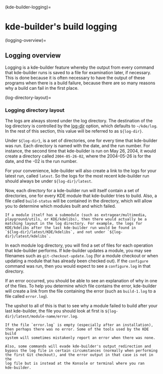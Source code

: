 (kde-builder-logging)=
# kde-builder's build logging

(logging-overview)=
## Logging overview

Logging is a kde-builder feature whereby the output from every command
that kde-builder runs is saved to a file for examination later, if
necessary. This is done because it is often necessary to have the output
of these programs when there is a build failure, because there are so
many reasons why a build can fail in the first place.

(log-directory-layout)=
### Logging directory layout

The logs are always stored under the log directory. The destination of
the log directory is controlled by the [log-dir](#conf-log-dir) option,
which defaults to `~/kde/log`. In the rest of this section, this value will be referred to as `${log-dir}`.

Under `${log-dir}`, is a set of directories, one for every time that
kde-builder was run. Each directory is named with the date, and the run
number. For instance, the second time that kde-builder is run on May
26, 2004, it would create a directory called `2004-05-26-02`, where the
2004-05-26 is for the date, and the -02 is the run number.

For your convenience, kde-builder will also create a link to the logs
for your latest run, called `latest`. So the logs for the most recent
kde-builder run should always be under `${log-dir}/latest`.

Now, each directory for a kde-builder run will itself contain a set of
directories, one for every KDE module that kde-builder tries to build.
Also, a file called `build-status` will be contained in the directory,
which will allow you to determine which modules built and which failed.

```{note}
If a module itself has a submodule (such as extragear/multimedia,
playground/utils, or KDE/kdelibs), then there would actually be a
matching layout in the log directory. For example, the logs for
KDE/kdelibs after the last kde-builder run would be found in
`${log-dir}/latest/KDE/kdelibs`, and not under `${log-dir}/latest/kdelibs`.
```

In each module log directory, you will find a set of files for each
operation that kde-builder performs. If kde-builder updates a module,
you may see filenames such as `git-checkout-update.log` (for a module
checkout or when updating a module that has already been checked out).
If the `configure` command was run, then you would expect to see a
`configure.log` in that directory.

If an error occurred, you should be able to see an explanation of why in
one of the files. To help you determine which file contains the error,
kde-builder will create a link from the file containing the error (such
as `build-1.log` to a file called `error.log`).

The upshot to all of this is that to see why a module failed to build
after your last kde-builder, the file you should look at first is
`${log-dir}/latest/module-name/error.log`.

```{tip}
If the file `error.log` is empty (especially after an installation),
then perhaps there was no error. Some of the tools used by the KDE build
system will sometimes mistakenly report an error when there was none.

Also, some commands will evade kde-builder's output redirection and
bypass the log file in certain circumstances (normally when performing
the first Git checkout), and the error output in that case is not in the
log file but is instead at the Konsole or terminal where you ran
kde-builder.
```
